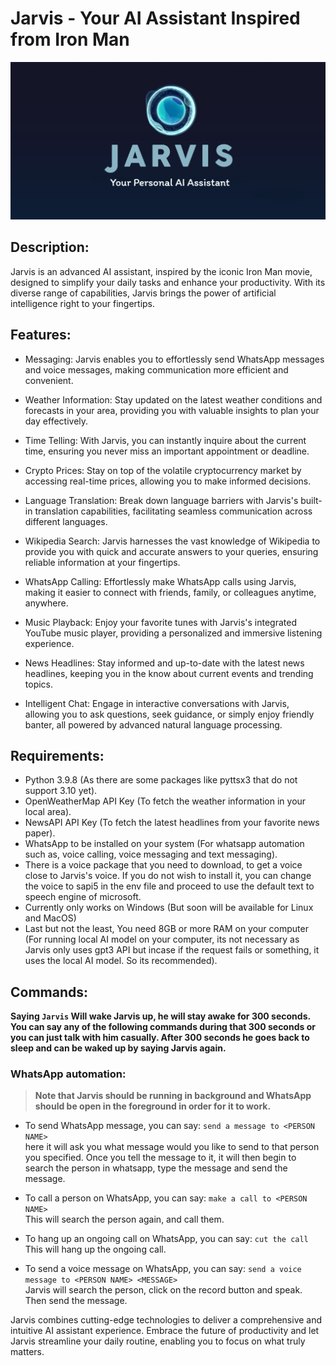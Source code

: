 # Jarvis - Your AI Assistant Inspired from Iron Man

![image](jarvis.png)

## Description:
Jarvis is an advanced AI assistant, inspired by the iconic Iron Man movie, designed to simplify your daily tasks and enhance your productivity. With its diverse range of capabilities, Jarvis brings the power of artificial intelligence right to your fingertips.

## Features:

- Messaging: Jarvis enables you to effortlessly send WhatsApp messages and voice messages, making communication more efficient and convenient.

- Weather Information: Stay updated on the latest weather conditions and forecasts in your area, providing you with valuable insights to plan your day effectively.

- Time Telling: With Jarvis, you can instantly inquire about the current time, ensuring you never miss an important appointment or deadline.

- Crypto Prices: Stay on top of the volatile cryptocurrency market by accessing real-time prices, allowing you to make informed decisions.

- Language Translation: Break down language barriers with Jarvis's built-in translation capabilities, facilitating seamless communication across different languages.

- Wikipedia Search: Jarvis harnesses the vast knowledge of Wikipedia to provide you with quick and accurate answers to your queries, ensuring reliable information at your fingertips.

- WhatsApp Calling: Effortlessly make WhatsApp calls using Jarvis, making it easier to connect with friends, family, or colleagues anytime, anywhere.

- Music Playback: Enjoy your favorite tunes with Jarvis's integrated YouTube music player, providing a personalized and immersive listening experience.

- News Headlines: Stay informed and up-to-date with the latest news headlines, keeping you in the know about current events and trending topics.

- Intelligent Chat: Engage in interactive conversations with Jarvis, allowing you to ask questions, seek guidance, or simply enjoy friendly banter, all powered by advanced natural language processing.

## Requirements:

- Python 3.9.8 (As there are some packages like pyttsx3 that do not support 3.10 yet).
- OpenWeatherMap API Key (To fetch the weather information in your local area).
- NewsAPI API Key (To fetch the latest headlines from your favorite news paper).
- WhatsApp to be installed on your system (For whatsapp automation such as, voice calling, voice messaging and text messaging).
- There is a voice package that you need to download, to get a voice close to Jarvis's voice. If you do not wish to install it, you can change the voice to sapi5 in the env file and proceed to use the default text to speech engine of microsoft.
- Currently only works on Windows (But soon will be available for Linux and MacOS)
- Last but not the least, You need 8GB or more RAM on your computer (For running local AI model on your computer, its not necessary as Jarvis only uses gpt3 API but incase if the request fails or something, it uses the local AI model. So its recommended).

## Commands:

**Saying ``Jarvis`` Will wake Jarvis up, he will stay awake for 300 seconds. You can say any of the following commands during that 300 seconds or you can just talk with him casually. After 300 seconds he goes back to sleep and can be waked up by saying Jarvis again.**

### WhatsApp automation:
> **Note that Jarvis should be running in background and WhatsApp should be open in the foreground in order for it to work.**

- To send WhatsApp message, you can say:
 ```send a message to <PERSON NAME>```  
 here it will ask you what message would you like to send to that person you specified. Once you tell the message to it, it will then begin to search the person in whatsapp, type the message and send the message.

- To call a person on WhatsApp, you can say:
```make a call to <PERSON NAME>```   
This will search the person again, and call them.

- To hang up an ongoing call on WhatsApp, you can say:
```cut the call```
This will hang up the ongoing call.

- To send a voice message on WhatsApp, you can say:
```send a voice message to <PERSON NAME> <MESSAGE>```   
Jarvis will search the person, click on the record button and speak. Then send the message.

Jarvis combines cutting-edge technologies to deliver a comprehensive and intuitive AI assistant experience. Embrace the future of productivity and let Jarvis streamline your daily routine, enabling you to focus on what truly matters.
